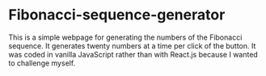 # Fibonacci-sequence-generator
This is a simple webpage for generating the numbers of the Fibonacci sequence. It generates twenty numbers at a time per click of the button. It was coded in vanilla JavaScript rather than with React.js because I wanted to challenge myself.
